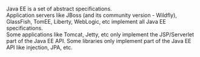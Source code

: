 Java EE is a set of abstract specifications.  
Application servers like JBoss (and its community version - Wildfly), GlassFish, TomEE, Liberty, WebLogic, etc implement all Java EE specifications.  
Some applications like Tomcat, Jetty, etc only implement the JSP/Serverlet part of the Java EE API. Some libraries only implement part of the Java EE API like injection, JPA, etc.